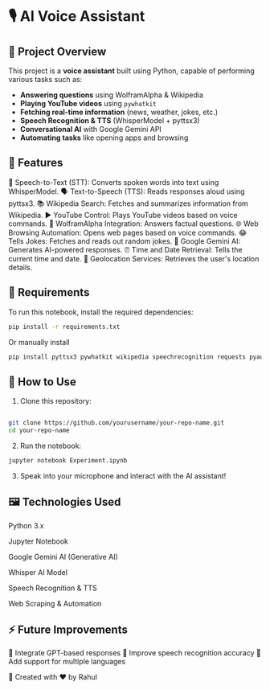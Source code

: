 # 🎙️ AI Voice Assistant

## 📌 Project Overview
This project is a **voice assistant** built using Python, capable of performing various tasks such as:

- **Answering questions** using WolframAlpha & Wikipedia  
- **Playing YouTube videos** using `pywhatkit`  
- **Fetching real-time information** (news, weather, jokes, etc.)  
- **Speech Recognition & TTS** (WhisperModel + pyttsx3)  
- **Conversational AI** with Google Gemini API  
- **Automating tasks** like opening apps and browsing  

## 🚀 Features
🎤 Speech-to-Text (STT): Converts spoken words into text using WhisperModel.
🗣️ Text-to-Speech (TTS): Reads responses aloud using pyttsx3.
📚 Wikipedia Search: Fetches and summarizes information from Wikipedia.
▶️ YouTube Control: Plays YouTube videos based on voice commands.
🧠 WolframAlpha Integration: Answers factual questions.
🌐 Web Browsing Automation: Opens web pages based on voice commands.
😂 Tells Jokes: Fetches and reads out random jokes.
🤖 Google Gemini AI: Generates AI-powered responses.
⏰ Time and Date Retrieval: Tells the current time and date.
📍 Geolocation Services: Retrieves the user's location details.

## 🔧 Requirements
To run this notebook, install the required dependencies:

```bash
pip install -r requirements.txt
```
Or manually install
```bash 
pip install pyttsx3 pywhatkit wikipedia speechrecognition requests pyaudio pandas google-generativeai faster-whisper
```

## 🎯 How to Use
1. Clone this repository:

```bash

git clone https://github.com/yourusername/your-repo-name.git
cd your-repo-name
```

2. Run the notebook:

```bash
jupyter notebook Experiment.ipynb
```
3. Speak into your microphone and interact with the AI assistant!

## 🖼️ Technologies Used
Python 3.x

Jupyter Notebook

Google Gemini AI (Generative AI)

Whisper AI Model

Speech Recognition & TTS

Web Scraping & Automation

## ⚡ Future Improvements
🔹 Integrate GPT-based responses
🔹 Improve speech recognition accuracy
🔹 Add support for multiple languages


🔹 Created with ❤️ by Rahul